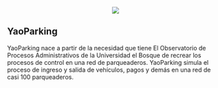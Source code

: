 <p align="center"><img style="max-width: 40%; !important" src="http://i1122.photobucket.com/albums/l530/Pipetit96/Avances%202.png"></p>

## YaoParking

YaoParking nace a partir de la necesidad que tiene El Observatorio de Procesos Administrativos de la Universidad el Bosque de recrear los procesos de control en una red de parqueaderos. YaoParking simula el proceso de ingreso y salida de vehículos, pagos y demás en una red de casi 100 parqueaderos.
